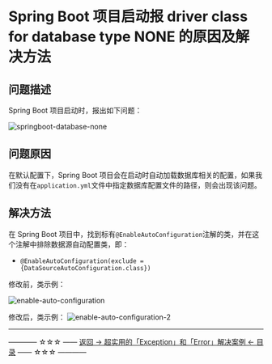 # Spring Boot 项目启动报 driver class for database type NONE 的原因及解决方法

## 问题描述

Spring Boot 项目启动时，报出如下问题：

![springboot-database-none](https://github.com/guobinhit/cg-blog/blob/master/images/solutioncase/part-3-others/springboot-database-type-none/springboot-database-none.png)

## 问题原因

在默认配置下，Spring Boot 项目会在启动时自动加载数据库相关的配置，如果我们没有在`application.yml`文件中指定数据库配置文件的路径，则会出现该问题。

## 解决方法

在 Spring Boot 项目中，找到标有`@EnableAutoConfiguration`注解的类，并在这个注解中排除数据源自动配置类，即：

- `@EnableAutoConfiguration(exclude = {DataSourceAutoConfiguration.class})`

修改前，类示例：

![enable-auto-configuration](https://github.com/guobinhit/cg-blog/blob/master/images/solutioncase/part-3-others/springboot-database-type-none/enable-auto-configuration.png)

修改后，类示例：
![enable-auto-configuration-2](https://github.com/guobinhit/cg-blog/blob/master/images/solutioncase/part-3-others/springboot-database-type-none/enable-auto-configuration2.png)




----------
———— ☆☆☆ —— [返回 -> 超实用的「Exception」和「Error」解决案例 <- 目录](https://github.com/guobinhit/cg-blog/blob/master/articles/solutioncase/README.md) —— ☆☆☆ ————
